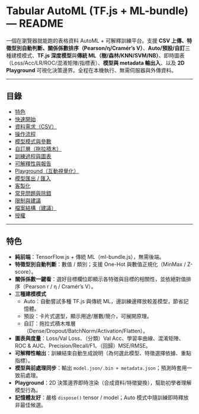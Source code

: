 # Tabular AutoML (TF.js + ML-bundle) — README

一個在瀏覽器就能跑的表格資料 AutoML + 可解釋訓練平台。支援 **CSV 上傳、特徵型別自動判斷、關係係數排序（Pearson/η/Cramér’s V）**、**Auto/預設/自訂**三種建模模式、**TF.js 深度模型**與**傳統 ML（樹/森林/KNN/SVM/NB）**、即時圖表（Loss/Acc/LR/ROC/混淆矩陣/指標表）、**模型與 metadata 輸出入**、以及 **2D Playground** 可視化決策邊界。全程在本機執行、無需伺服器與外傳資料。

---

## 目錄
- [特色](#特色)
- [快速開始](#快速開始)
- [資料需求（CSV）](#資料需求csv)
- [操作流程](#操作流程)
- [模型模式與參數](#模型模式與參數)
- [自訂層（拖拉積木）](#自訂層拖拉積木)
- [訓練過程與圖表](#訓練過程與圖表)
- [可解釋性與報告](#可解釋性與報告)
- [Playground（互動視覺化）](#playground互動視覺化)
- [模型匯出 / 匯入](#模型匯出--匯入)
- [客製化](#客製化)
- [常見問題與除錯](#常見問題與除錯)
- [限制與建議](#限制與建議)
- [檔案結構（建議）](#檔案結構建議)
- [授權](#授權)

---

## 特色
- **純前端**：TensorFlow.js + 傳統 ML（ml-bundle.js），無需後端。
- **特徵型別自動判斷**：數值 / 類別；支援 One-Hot 與數值正規化（MinMax / Z-score）。
- **關係係數一鍵看**：選好目標欄位即顯示各特徵與目標的相關性，並依絕對值排序（Pearson r / η / Cramér’s V）。
- **三種建模模式**  
  - Auto：自動嘗試多種 TF.js 與傳統 ML，邊訓練邊釋放較差模型，節省記憶體。  
  - 預設：卡片式選型，顯示用途/層數/簡介，可展開原理。  
  - 自訂：拖拉式積木堆層（Dense/Dropout/BatchNorm/Activation/Flatten）。
- **圖表與度量**：Loss/Val Loss、（分類）Val Acc、學習率曲線、混淆矩陣、ROC & AUC、Precision/Recall/F1、（回歸）MSE/RMSE。
- **可解釋性輸出**：訓練結束自動生成說明（為何選此模型、特徵選擇依據、重點指標）。
- **模型與前處理同步**：輸出 `model.json/.bin + metadata.json`；預測時套用一致前處理。
- **Playground**：2D 決策邊界即時渲染（合成資料/特徵變換），幫助初學者理解模型行為。
- **記憶體友好**：嚴格 `dispose()` tensor / model；Auto 模式中隨訓練即時釋放非最佳候選。
